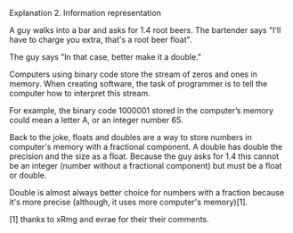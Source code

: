 Explanation 2. Information representation

A guy walks into a bar and asks for 1.4 root beers. The bartender says "I'll have to charge you extra, that's a root beer float".

The guy says "In that case, better make it a double."

Computers using binary code store the stream of zeros and ones in memory. When creating software, the task of programmer is to tell the computer how to interpret this stream.

For example, the binary code 1000001 stored in the computer’s memory could mean a letter A, or an integer number 65.

Back to the joke, floats and doubles are a way to store numbers in computer's memory with a fractional component. A double has double the precision and the size as a float. Because the guy asks for 1.4 this cannot be an integer (number without a fractional component) but must be a float or double.

Double is almost always better choice for numbers with a fraction because it's more precise (although, it uses more computer's memory)[1].

[1] thanks to xRmg and evrae for their their comments.
